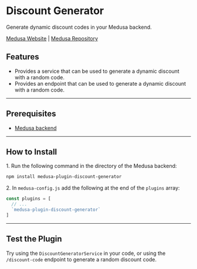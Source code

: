 # Discount Generator

Generate dynamic discount codes in your Medusa backend.

[Medusa Website](https://medusajs.com/) | [Medusa Repository](https://github.com/medusajs/medusa)

## Features

- Provides a service that can be used to generate a dynamic discount with a random code.
- Provides an endpoint that can be used to generate a dynamic discount with a random code.

---

## Prerequisites

- [Medusa backend](https://docs.medusajs.com/v1/development/backend/install)

---

## How to Install

1\. Run the following command in the directory of the Medusa backend:

  ```bash
  npm install medusa-plugin-discount-generator
  ```

2\. In `medusa-config.js` add the following at the end of the `plugins` array:

  ```js
  const plugins = [
    // ...
    `medusa-plugin-discount-generator`
  ]
  ```

---

## Test the Plugin

Try using the `DiscountGeneratorService` in your code, or using the `/discount-code` endpoint to generate a random discount code.
